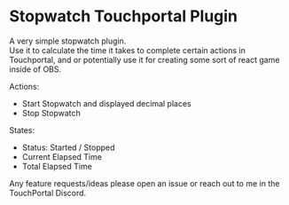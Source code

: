 # Stopwatch Touchportal Plugin

A very simple stopwatch plugin.<br>
Use it to calculate the time it takes to complete certain actions in Touchportal, and or potentially use it for creating some sort of react game inside of OBS.


Actions:
- Start Stopwatch and displayed decimal places
- Stop Stopwatch


States:
- Status: Started / Stopped
- Current Elapsed Time
- Total Elapsed Time


Any feature requests/ideas please open an issue or reach out to me in the TouchPortal Discord.
